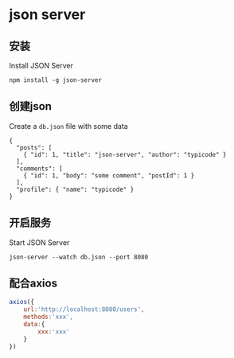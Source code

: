 # json server

## 安装

Install JSON Server

```
npm install -g json-server
```

## 创建json

Create a `db.json` file with some data

```
{
  "posts": [
    { "id": 1, "title": "json-server", "author": "typicode" }
  ],
  "comments": [
    { "id": 1, "body": "some comment", "postId": 1 }
  ],
  "profile": { "name": "typicode" }
}
```

## 开启服务

Start JSON Server

```
json-server --watch db.json --port 8080
```



## 配合axios

```js
axios({
    url:'http://localhost:8080/users',
    methods:'xxx',
    data:{
        xxx:'xxx'
    }
})
```

